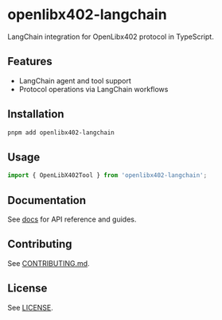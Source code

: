 # openlibx402-langchain

LangChain integration for OpenLibx402 protocol in TypeScript.

## Features

- LangChain agent and tool support
- Protocol operations via LangChain workflows

## Installation

```bash
pnpm add openlibx402-langchain
```

## Usage

```typescript
import { OpenLibX402Tool } from 'openlibx402-langchain';
```

## Documentation

See [docs](https://openlibx402.github.io/docs/packages/typescript/openlibx402-langchain/) for API reference and guides.

## Contributing

See [CONTRIBUTING.md](https://github.com/openlibx402/openlibx402/blob/main/CONTRIBUTING.md).

## License

See [LICENSE](https://github.com/openlibx402/openlibx402/blob/main/LICENSE).
